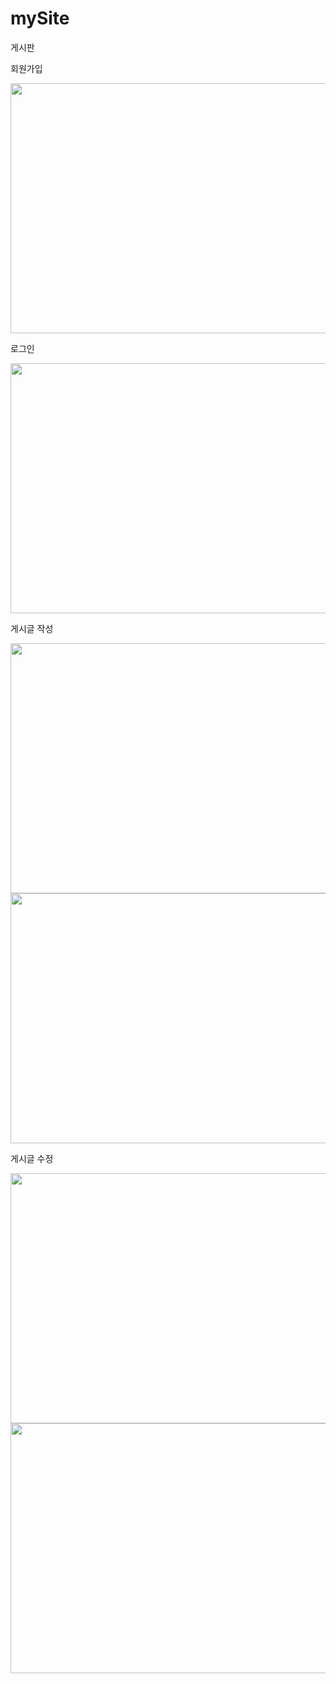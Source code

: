 # mySite

게시판 

<span>회원가입</sapn>

<img src="https://user-images.githubusercontent.com/97151887/224470447-83364b70-16ac-4c0e-bc08-4af1f3059017.png" width="800" height="400"/>

<span>로그인</sapn>

<img src="https://user-images.githubusercontent.com/97151887/224470448-7b508389-baaf-458b-90b6-5f482f4f58f6.png" width="800" height="400"/>

<span>게시글 작성</sapn>

<img src="https://user-images.githubusercontent.com/97151887/224470449-1310dae2-c24a-49fa-b98b-9a5f41fb3453.png" width="800" height="400"/>
<img src="https://user-images.githubusercontent.com/97151887/224470450-f20796aa-0d64-4fdb-874d-f73c7857bbb4.png" width="800" height="400"/>

<span>게시글 수정</sapn>

<img src="https://user-images.githubusercontent.com/97151887/224470452-47e07c82-5528-4ec9-9869-29f0e3704eef.png" width="800" height="400"/>
<img src="https://user-images.githubusercontent.com/97151887/224470454-3398242e-11fb-4992-bc82-d834e09a36ae.png" width="800" height="400"/>

